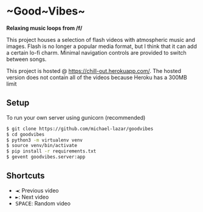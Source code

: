 # ~Good~Vibes~

**Relaxing music loops from /f/**

This project houses a selection of flash videos with atmospheric music and images.
Flash is no longer a popular media format, but I think that it can add a certain lo-fi charm.
Minimal navigation controls are provided to switch between songs.

This project is hosted @ https://chill-out.herokuapp.com/. The hosted version does not contain all of the videos because Heroku has a 300MB limit

## Setup
To run your own server using gunicorn (recommended)

```bash
$ git clone https://github.com/michael-lazar/goodvibes
$ cd goodvibes
$ python3 -m virtualenv venv
$ source venv/bin/activate
$ pip install -r requirements.txt
$ gevent goodvibes.server:app
```

## Shortcuts
- <kbd>◄</kbd>: Previous video
- <kbd>►</kbd>: Next video
- <kbd>SPACE</kbd>: Random video
